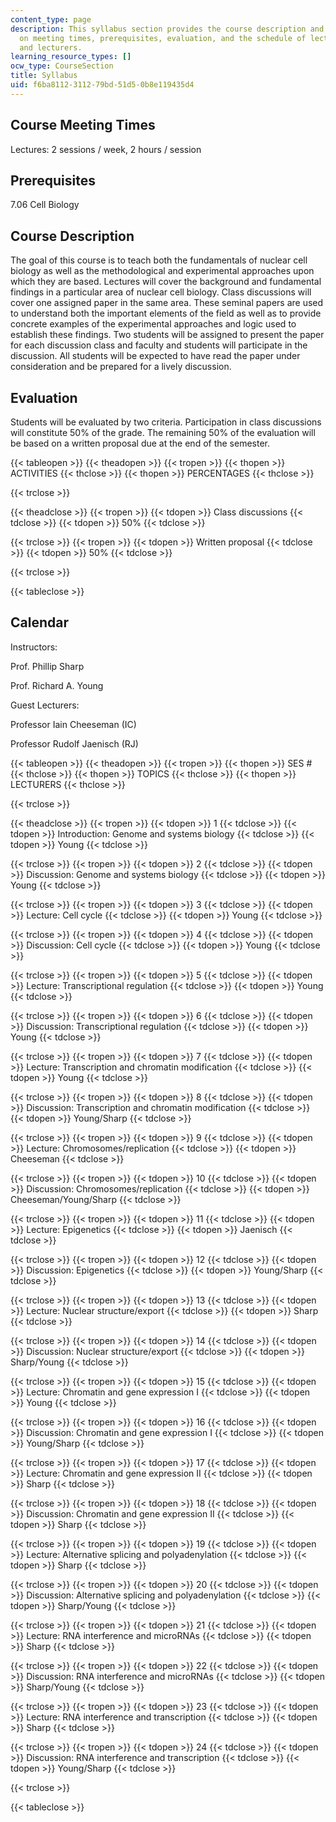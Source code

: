 ```yaml
---
content_type: page
description: This syllabus section provides the course description and information
  on meeting times, prerequisites, evaluation, and the schedule of lecture topics
  and lecturers.
learning_resource_types: []
ocw_type: CourseSection
title: Syllabus
uid: f6ba8112-3112-79bd-51d5-0b8e119435d4
---
```


Course Meeting Times
--------------------

Lectures: 2 sessions / week, 2 hours / session

Prerequisites
-------------

7.06 Cell Biology

Course Description
------------------

The goal of this course is to teach both the fundamentals of nuclear cell biology as well as the methodological and experimental approaches upon which they are based. Lectures will cover the background and fundamental findings in a particular area of nuclear cell biology. Class discussions will cover one assigned paper in the same area. These seminal papers are used to understand both the important elements of the field as well as to provide concrete examples of the experimental approaches and logic used to establish these findings. Two students will be assigned to present the paper for each discussion class and faculty and students will participate in the discussion. All students will be expected to have read the paper under consideration and be prepared for a lively discussion.

Evaluation
----------

Students will be evaluated by two criteria. Participation in class discussions will constitute 50% of the grade. The remaining 50% of the evaluation will be based on a written proposal due at the end of the semester.

{{< tableopen >}}
{{< theadopen >}}
{{< tropen >}}
{{< thopen >}}
ACTIVITIES
{{< thclose >}}
{{< thopen >}}
PERCENTAGES
{{< thclose >}}

{{< trclose >}}

{{< theadclose >}}
{{< tropen >}}
{{< tdopen >}}
Class discussions
{{< tdclose >}}
{{< tdopen >}}
50%
{{< tdclose >}}

{{< trclose >}}
{{< tropen >}}
{{< tdopen >}}
Written proposal
{{< tdclose >}}
{{< tdopen >}}
50%
{{< tdclose >}}

{{< trclose >}}

{{< tableclose >}}

Calendar
--------

Instructors:

Prof. Phillip Sharp

Prof. Richard A. Young

Guest Lecturers:

Professor Iain Cheeseman (IC)

Professor Rudolf Jaenisch (RJ)

{{< tableopen >}}
{{< theadopen >}}
{{< tropen >}}
{{< thopen >}}
SES #
{{< thclose >}}
{{< thopen >}}
TOPICS
{{< thclose >}}
{{< thopen >}}
LECTURERS
{{< thclose >}}

{{< trclose >}}

{{< theadclose >}}
{{< tropen >}}
{{< tdopen >}}
1
{{< tdclose >}}
{{< tdopen >}}
Introduction: Genome and systems biology
{{< tdclose >}}
{{< tdopen >}}
Young
{{< tdclose >}}

{{< trclose >}}
{{< tropen >}}
{{< tdopen >}}
2
{{< tdclose >}}
{{< tdopen >}}
Discussion: Genome and systems biology
{{< tdclose >}}
{{< tdopen >}}
Young
{{< tdclose >}}

{{< trclose >}}
{{< tropen >}}
{{< tdopen >}}
3
{{< tdclose >}}
{{< tdopen >}}
Lecture: Cell cycle
{{< tdclose >}}
{{< tdopen >}}
Young
{{< tdclose >}}

{{< trclose >}}
{{< tropen >}}
{{< tdopen >}}
4
{{< tdclose >}}
{{< tdopen >}}
Discussion: Cell cycle
{{< tdclose >}}
{{< tdopen >}}
Young
{{< tdclose >}}

{{< trclose >}}
{{< tropen >}}
{{< tdopen >}}
5
{{< tdclose >}}
{{< tdopen >}}
Lecture: Transcriptional regulation
{{< tdclose >}}
{{< tdopen >}}
Young
{{< tdclose >}}

{{< trclose >}}
{{< tropen >}}
{{< tdopen >}}
6
{{< tdclose >}}
{{< tdopen >}}
Discussion: Transcriptional regulation
{{< tdclose >}}
{{< tdopen >}}
Young
{{< tdclose >}}

{{< trclose >}}
{{< tropen >}}
{{< tdopen >}}
7
{{< tdclose >}}
{{< tdopen >}}
Lecture: Transcription and chromatin modification
{{< tdclose >}}
{{< tdopen >}}
Young
{{< tdclose >}}

{{< trclose >}}
{{< tropen >}}
{{< tdopen >}}
8
{{< tdclose >}}
{{< tdopen >}}
Discussion: Transcription and chromatin modification
{{< tdclose >}}
{{< tdopen >}}
Young/Sharp
{{< tdclose >}}

{{< trclose >}}
{{< tropen >}}
{{< tdopen >}}
9
{{< tdclose >}}
{{< tdopen >}}
Lecture: Chromosomes/replication
{{< tdclose >}}
{{< tdopen >}}
Cheeseman
{{< tdclose >}}

{{< trclose >}}
{{< tropen >}}
{{< tdopen >}}
10
{{< tdclose >}}
{{< tdopen >}}
Discussion: Chromosomes/replication
{{< tdclose >}}
{{< tdopen >}}
Cheeseman/Young/Sharp
{{< tdclose >}}

{{< trclose >}}
{{< tropen >}}
{{< tdopen >}}
11
{{< tdclose >}}
{{< tdopen >}}
Lecture: Epigenetics
{{< tdclose >}}
{{< tdopen >}}
Jaenisch
{{< tdclose >}}

{{< trclose >}}
{{< tropen >}}
{{< tdopen >}}
12
{{< tdclose >}}
{{< tdopen >}}
Discussion: Epigenetics
{{< tdclose >}}
{{< tdopen >}}
Young/Sharp
{{< tdclose >}}

{{< trclose >}}
{{< tropen >}}
{{< tdopen >}}
13
{{< tdclose >}}
{{< tdopen >}}
Lecture: Nuclear structure/export
{{< tdclose >}}
{{< tdopen >}}
Sharp
{{< tdclose >}}

{{< trclose >}}
{{< tropen >}}
{{< tdopen >}}
14
{{< tdclose >}}
{{< tdopen >}}
Discussion: Nuclear structure/export
{{< tdclose >}}
{{< tdopen >}}
Sharp/Young
{{< tdclose >}}

{{< trclose >}}
{{< tropen >}}
{{< tdopen >}}
15
{{< tdclose >}}
{{< tdopen >}}
Lecture: Chromatin and gene expression I
{{< tdclose >}}
{{< tdopen >}}
Young
{{< tdclose >}}

{{< trclose >}}
{{< tropen >}}
{{< tdopen >}}
16
{{< tdclose >}}
{{< tdopen >}}
Discussion: Chromatin and gene expression I
{{< tdclose >}}
{{< tdopen >}}
Young/Sharp
{{< tdclose >}}

{{< trclose >}}
{{< tropen >}}
{{< tdopen >}}
17
{{< tdclose >}}
{{< tdopen >}}
Lecture: Chromatin and gene expression II
{{< tdclose >}}
{{< tdopen >}}
Sharp
{{< tdclose >}}

{{< trclose >}}
{{< tropen >}}
{{< tdopen >}}
18
{{< tdclose >}}
{{< tdopen >}}
Discussion: Chromatin and gene expression II
{{< tdclose >}}
{{< tdopen >}}
Sharp
{{< tdclose >}}

{{< trclose >}}
{{< tropen >}}
{{< tdopen >}}
19
{{< tdclose >}}
{{< tdopen >}}
Lecture: Alternative splicing and polyadenylation
{{< tdclose >}}
{{< tdopen >}}
Sharp
{{< tdclose >}}

{{< trclose >}}
{{< tropen >}}
{{< tdopen >}}
20
{{< tdclose >}}
{{< tdopen >}}
Discussion: Alternative splicing and polyadenylation
{{< tdclose >}}
{{< tdopen >}}
Sharp/Young
{{< tdclose >}}

{{< trclose >}}
{{< tropen >}}
{{< tdopen >}}
21
{{< tdclose >}}
{{< tdopen >}}
Lecture: RNA interference and microRNAs
{{< tdclose >}}
{{< tdopen >}}
Sharp
{{< tdclose >}}

{{< trclose >}}
{{< tropen >}}
{{< tdopen >}}
22
{{< tdclose >}}
{{< tdopen >}}
Discussion: RNA interference and microRNAs
{{< tdclose >}}
{{< tdopen >}}
Sharp/Young
{{< tdclose >}}

{{< trclose >}}
{{< tropen >}}
{{< tdopen >}}
23
{{< tdclose >}}
{{< tdopen >}}
Lecture: RNA interference and transcription
{{< tdclose >}}
{{< tdopen >}}
Sharp
{{< tdclose >}}

{{< trclose >}}
{{< tropen >}}
{{< tdopen >}}
24
{{< tdclose >}}
{{< tdopen >}}
Discussion: RNA interference and transcription
{{< tdclose >}}
{{< tdopen >}}
Young/Sharp
{{< tdclose >}}

{{< trclose >}}

{{< tableclose >}}